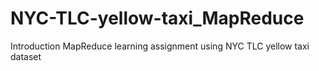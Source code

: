 # NYC-TLC-yellow-taxi_MapReduce
Introduction
MapReduce learning assignment using NYC TLC yellow taxi dataset


